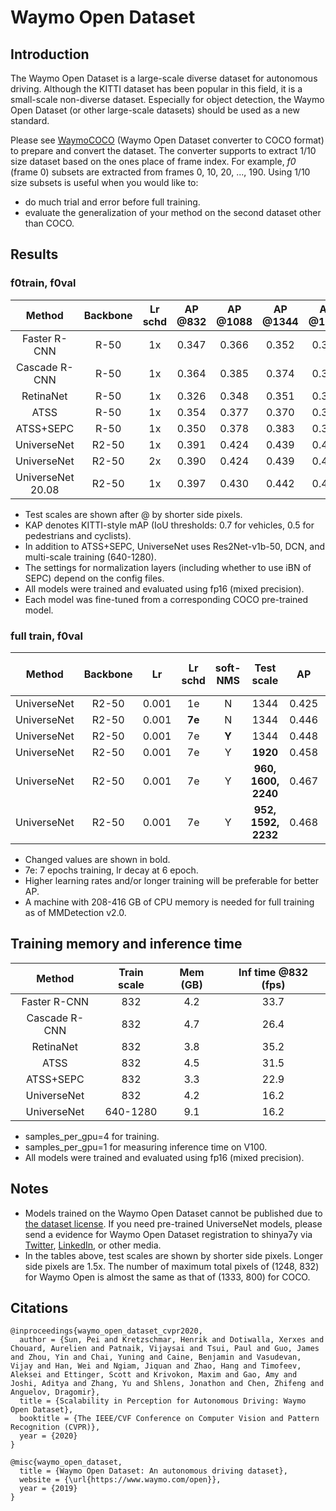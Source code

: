 # Waymo Open Dataset

## Introduction

The Waymo Open Dataset is a large-scale diverse dataset for autonomous driving.
Although the KITTI dataset has been popular in this field, it is a small-scale non-diverse dataset.
Especially for object detection, the Waymo Open Dataset (or other large-scale datasets) should be used as a new standard.

Please see [WaymoCOCO](https://github.com/shinya7y/WaymoCOCO) (Waymo Open Dataset converter to COCO format) to prepare and convert the dataset.
The converter supports to extract 1/10 size dataset based on the ones place of frame index.
For example, *f0* (frame 0) subsets are extracted from frames 0, 10, 20, ..., 190.
Using 1/10 size subsets is useful when you would like to:
- do much trial and error before full training.
- evaluate the generalization of your method on the second dataset other than COCO.


## Results

### f0train, f0val

|      Method       | Backbone | Lr schd | AP @832 | AP @1088 | AP @1344 | AP @1600 | KAP @832 | KAP @1088 | KAP @1344 | KAP @1600 |
| :---------------: | :------: | :-----: | :-----: | :------: | :------: | :------: | :------: | :-------: | :-------: | :-------: |
|   Faster R-CNN    |   R-50   |   1x    |  0.347  |  0.366   |  0.352   |  0.333   |  0.4997  |  0.5298   |  0.5115   |  0.4877   |
|   Cascade R-CNN   |   R-50   |   1x    |  0.364  |  0.385   |  0.374   |  0.360   |  0.5123  |  0.5425   |  0.5286   |  0.5124   |
|     RetinaNet     |   R-50   |   1x    |  0.326  |  0.348   |  0.351   |  0.344   |  0.4630  |  0.4956   |  0.5021   |  0.4960   |
|       ATSS        |   R-50   |   1x    |  0.354  |  0.377   |  0.370   |  0.361   |  0.5056  |  0.5366   |  0.5295   |  0.5201   |
|     ATSS+SEPC     |   R-50   |   1x    |  0.350  |  0.378   |  0.383   |  0.378   |  0.4968  |  0.5368   |  0.5450   |  0.5401   |
|    UniverseNet    |  R2-50   |   1x    |  0.391  |  0.424   |  0.439   |  0.444   |  0.5475  |  0.5891   |  0.6075   |  0.6160   |
|    UniverseNet    |  R2-50   |   2x    |  0.390  |  0.424   |  0.439   |  0.442   |  0.5505  |  0.5910   |  0.6113   |  0.6167   |
| UniverseNet 20.08 |  R2-50   |   1x    |  0.397  |  0.430   |  0.442   |  0.446   |  0.5539  |  0.5957   |  0.6119   |  0.6180   |

- Test scales are shown after @ by shorter side pixels.
- KAP denotes KITTI-style mAP (IoU thresholds: 0.7 for vehicles, 0.5 for pedestrians and cyclists).
- In addition to ATSS+SEPC, UniverseNet uses Res2Net-v1b-50, DCN, and multi-scale training (640-1280).
- The settings for normalization layers (including whether to use iBN of SEPC) depend on the config files.
- All models were trained and evaluated using fp16 (mixed precision).
- Each model was fine-tuned from a corresponding COCO pre-trained model.


### full train, f0val

|   Method    | Backbone |  Lr   | Lr schd | soft-NMS |     Test scale      |  AP   | KITTI-like mAP |
| :---------: | :------: | :---: | :-----: | :------: | :-----------------: | :---: | :------------: |
| UniverseNet |  R2-50   | 0.001 |   1e    |    N     |        1344         | 0.425 |       -        |
| UniverseNet |  R2-50   | 0.001 | **7e**  |    N     |        1344         | 0.446 |     0.6160     |
| UniverseNet |  R2-50   | 0.001 |   7e    |  **Y**   |        1344         | 0.448 |     0.6217     |
| UniverseNet |  R2-50   | 0.001 |   7e    |    Y     |      **1920**       | 0.458 |     0.6383     |
| UniverseNet |  R2-50   | 0.001 |   7e    |    Y     | **960, 1600, 2240** | 0.467 |     0.6502     |
| UniverseNet |  R2-50   | 0.001 |   7e    |    Y     | **952, 1592, 2232** | 0.468 |     0.6510     |

- Changed values are shown ​​in bold.
- 7e: 7 epochs training, lr decay at 6 epoch.
- Higher learning rates and/or longer training will be preferable for better AP.
- A machine with 208-416 GB of CPU memory is needed for full training as of MMDetection v2.0.


## Training memory and inference time

|    Method     | Train scale | Mem (GB) | Inf time @832 (fps) |
| :-----------: | :---------: | :------: | :-----------------: |
| Faster R-CNN  |     832     |   4.2    |        33.7         |
| Cascade R-CNN |     832     |   4.7    |        26.4         |
|   RetinaNet   |     832     |   3.8    |        35.2         |
|     ATSS      |     832     |   4.5    |        31.5         |
|   ATSS+SEPC   |     832     |   3.3    |        22.9         |
|  UniverseNet  |     832     |   4.2    |        16.2         |
|  UniverseNet  |  640-1280   |   9.1    |        16.2         |

- samples_per_gpu=4 for training.
- samples_per_gpu=1 for measuring inference time on V100.
- All models were trained and evaluated using fp16 (mixed precision).


## Notes

- Models trained on the Waymo Open Dataset cannot be published due to [the dataset license](https://waymo.com/open/terms/).
  If you need pre-trained UniverseNet models, please send a evidence for Waymo Open Dataset registration to shinya7y via [Twitter](https://twitter.com/shinya7y), [LinkedIn](https://www.linkedin.com/in/yosukeshinya), or other media.
- In the tables above, test scales are shown by shorter side pixels. Longer side pixels are 1.5x.
  The number of maximum total pixels of (1248, 832) for Waymo Open is almost the same as that of (1333, 800) for COCO.


## Citations

```
@inproceedings{waymo_open_dataset_cvpr2020,
  author = {Sun, Pei and Kretzschmar, Henrik and Dotiwalla, Xerxes and Chouard, Aurelien and Patnaik, Vijaysai and Tsui, Paul and Guo, James and Zhou, Yin and Chai, Yuning and Caine, Benjamin and Vasudevan, Vijay and Han, Wei and Ngiam, Jiquan and Zhao, Hang and Timofeev, Aleksei and Ettinger, Scott and Krivokon, Maxim and Gao, Amy and Joshi, Aditya and Zhang, Yu and Shlens, Jonathon and Chen, Zhifeng and Anguelov, Dragomir},
  title = {Scalability in Perception for Autonomous Driving: Waymo Open Dataset},
  booktitle = {The IEEE/CVF Conference on Computer Vision and Pattern Recognition (CVPR)},
  year = {2020}
}
```

```
@misc{waymo_open_dataset,
  title = {Waymo Open Dataset: An autonomous driving dataset},
  website = {\url{https://www.waymo.com/open}},
  year = {2019}
}
```
